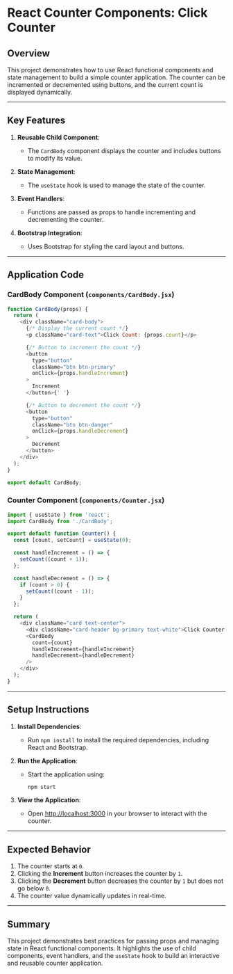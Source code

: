 # React Counter Components: Click Counter

## Overview

This project demonstrates how to use React functional components and state management to build a simple counter application. The counter can be incremented or decremented using buttons, and the current count is displayed dynamically.

---

## Key Features

1. **Reusable Child Component**:
   - The `CardBody` component displays the counter and includes buttons to modify its value.

2. **State Management**:
   - The `useState` hook is used to manage the state of the counter.

3. **Event Handlers**:
   - Functions are passed as props to handle incrementing and decrementing the counter.

4. **Bootstrap Integration**:
   - Uses Bootstrap for styling the card layout and buttons.

---

## Application Code

### CardBody Component (`components/CardBody.jsx`)

```javascript
function CardBody(props) {
  return (
    <div className="card-body">
      {/* Display the current count */}
      <p className="card-text">Click Count: {props.count}</p>

      {/* Button to increment the count */}
      <button
        type="button"
        className="btn btn-primary"
        onClick={props.handleIncrement}
      >
        Increment
      </button>{' '}

      {/* Button to decrement the count */}
      <button
        type="button"
        className="btn btn-danger"
        onClick={props.handleDecrement}
      >
        Decrement
      </button>
    </div>
  );
}

export default CardBody;
```

### Counter Component (`components/Counter.jsx`)

```javascript
import { useState } from 'react';
import CardBody from './CardBody';

export default function Counter() {
  const [count, setCount] = useState(0);

  const handleIncrement = () => {
    setCount((count + 1));
  };

  const handleDecrement = () => {
    if (count > 0) {
      setCount((count - 1));
    }
  };

  return (
    <div className="card text-center">
      <div className="card-header bg-primary text-white">Click Counter!</div>
      <CardBody
        count={count}
        handleIncrement={handleIncrement}
        handleDecrement={handleDecrement}
      />
    </div>
  );
}
```

---

## Setup Instructions

1. **Install Dependencies**:
   - Run `npm install` to install the required dependencies, including React and Bootstrap.

2. **Run the Application**:
   - Start the application using:
     ```bash
     npm start
     ```

3. **View the Application**:
   - Open [http://localhost:3000](http://localhost:3000) in your browser to interact with the counter.

---

## Expected Behavior

1. The counter starts at `0`.
2. Clicking the **Increment** button increases the counter by `1`.
3. Clicking the **Decrement** button decreases the counter by `1` but does not go below `0`.
4. The counter value dynamically updates in real-time.

---

## Summary

This project demonstrates best practices for passing props and managing state in React functional components. It highlights the use of child components, event handlers, and the `useState` hook to build an interactive and reusable counter application.
